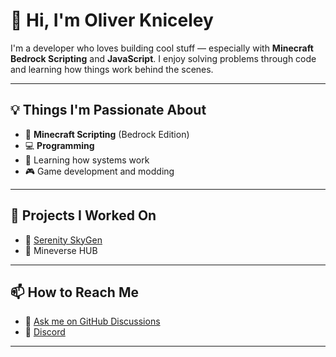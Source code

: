 # 👋 Hi, I'm Oliver Kniceley

I'm a developer who loves building cool stuff — especially with **Minecraft Bedrock Scripting** and **JavaScript**. I enjoy solving problems through code and learning how things work behind the scenes.

---

## 💡 Things I'm Passionate About

- 🧱 **Minecraft Scripting** (Bedrock Edition)
- 💻 **Programming** 
- 🧠 Learning how systems work
- 🎮 Game development and modding

---

## 📌 Projects I Worked On

- 🔹 [Serenity SkyGen](https://github.com/OliverKniceley/Serenity-SkyGen)
- 🔹 Mineverse HUB

---

## 📫 How to Reach Me

- 💬 [Ask me on GitHub Discussions](https://github.com/OliverKniceley)
- 📨 [Discord](https://discordapp.com/users/906681773063307364)

---


